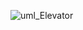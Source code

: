 ![uml_Elevator](https://user-images.githubusercontent.com/111124778/228069838-51505927-9260-4def-982a-b193d0bcf78a.png)
